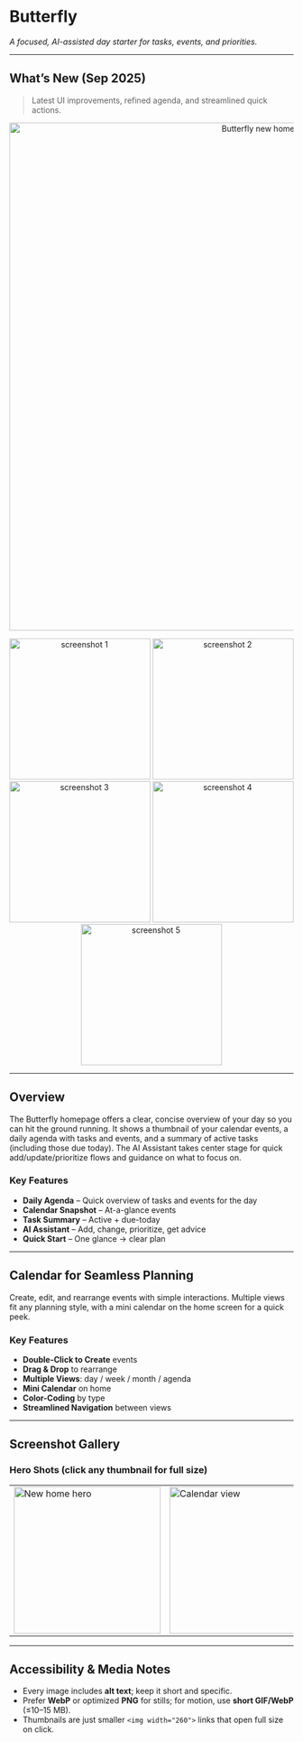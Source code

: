 # Butterfly

*A focused, AI-assisted day starter for tasks, events, and priorities.*

---

## What’s New (Sep 2025)

> Latest UI improvements, refined agenda, and streamlined quick actions.

<p align="center">
  <img src="https://github.com/user-attachments/assets/358d6f7e-b0ab-4ce3-8545-c10eb5a64d10" alt="Butterfly new home hero" width="900">
</p>

<p align="center">
  <img src="https://github.com/user-attachments/assets/bd857dcd-fbdd-4579-ac8f-b5460e1634b9" alt="screenshot 1" width="250">
  <img src="https://github.com/user-attachments/assets/b8ca27c6-bf1d-4bdb-b0fb-8440ff294fd6" alt="screenshot 2" width="250">
  <img src="https://github.com/user-attachments/assets/fdeffc7b-ece3-4473-9e06-5d12704eedc4" alt="screenshot 3" width="250">
  <img src="https://github.com/user-attachments/assets/9e8c477a-d9ae-4e62-a6da-b592c71d9d56" alt="screenshot 4" width="250">
  <img src="https://github.com/user-attachments/assets/24095e85-ebc1-4df5-bf55-1616859bca3a" alt="screenshot 5" width="250">
</p>

---

## Overview

The Butterfly homepage offers a clear, concise overview of your day so you can hit the ground running. It shows a thumbnail of your calendar events, a daily agenda with tasks and events, and a summary of active tasks (including those due today). The AI Assistant takes center stage for quick add/update/prioritize flows and guidance on what to focus on.

### Key Features
- **Daily Agenda** – Quick overview of tasks and events for the day  
- **Calendar Snapshot** – At-a-glance events  
- **Task Summary** – Active + due-today  
- **AI Assistant** – Add, change, prioritize, get advice  
- **Quick Start** – One glance → clear plan

---

## Calendar for Seamless Planning

Create, edit, and rearrange events with simple interactions. Multiple views fit any planning style, with a mini calendar on the home screen for a quick peek.

### Key Features
- **Double-Click to Create** events  
- **Drag & Drop** to rearrange  
- **Multiple Views**: day / week / month / agenda  
- **Mini Calendar** on home  
- **Color-Coding** by type  
- **Streamlined Navigation** between views

---

## Screenshot Gallery

### Hero Shots (click any thumbnail for full size)
| | | |
|---|---|---|
[<img src="https://github.com/user-attachments/assets/6c948d96-8328-4fec-a377-25bb1b37ca28" alt="New home hero" width="260">](https://github.com/user-attachments/assets/6c948d96-8328-4fec-a377-25bb1b37ca28) | [<img src="https://github.com/user-attachments/assets/bda6ad97-6a06-4d4c-b7ac-7425e5339386" alt="Calendar view" width="260">](https://github.com/user-attachments/assets/bda6ad97-6a06-4d4c-b7ac-7425e5339386) | [<img src="https://github.com/user-attachments/assets/1ef90fd3-2f0e-401d-bce4-1aaf921ca2d6" alt="Assistant view" width="260">](https://github.com/user-attachments/assets/1ef90fd3-2f0e-401d-bce4-1aaf921ca2d6) |



---

## Accessibility & Media Notes
- Every image includes **alt text**; keep it short and specific.  
- Prefer **WebP** or optimized **PNG** for stills; for motion, use **short GIF/WebP** (≤10–15 MB).  
- Thumbnails are just smaller `<img width="260">` links that open full size on click.
